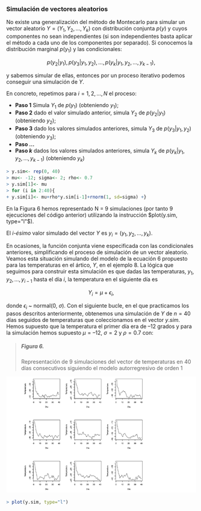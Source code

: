### Simulación de vectores aleatorios

No existe una generalización del método de Montecarlo para simular un vector aleatorio $Y = (Y_1, Y_2, \ldots, Y_k)$ con distribución conjunta $p(y)$ y cuyos componentes no sean independientes (si son independientes basta aplicar el método a cada uno de los componentes por separado). Si conocemos la distribución marginal $p(y_1)$ y las condicionales:

$$
p(y_2 | y_1), p(y_3 | y_1, y_2), \ldots, p(y_k | y_1, y_2, \ldots, y_{k-1}),
$$

y sabemos simular de ellas, entonces por un proceso iterativo podemos conseguir una simulación de $Y$.

En concreto, repetimos para $i = 1,2, \ldots, N$ el proceso:

- **Paso 1** Simula $Y_1$ de $p(y_1)$ (obteniendo $y_1$);
- **Paso 2** dado el valor simulado anterior, simula $Y_2$ de $p(y_2 | y_1)$ (obteniendo $y_2$);
- **Paso 3** dado los valores simulados anteriores, simula $Y_3$ de $p(y_3 | y_1, y_2)$ (obteniendo $y_3$);
- **Paso ...**
- **Paso $k$** dados los valores simulados anteriores, simula $Y_k$ de $p(y_k | y_1, y_2, \ldots, y_{k-1})$ (obteniendo $y_k$)



```r
> y.sim<- rep(0, 40)
> mu<- -12; sigma<- 2; rho<- 0.7
> y.sim[1]<- mu
> for (i in 2:40){
+ y.sim[i]<- mu+rho*y.sim[i-1]+rnorm(1, sd=sigma) +}
```



En la Figura 6 hemos representado N = 9 simulaciones (por tanto 9 ejecuciones del código anterior) utilizando la instrucción $plot(y.sim, type="l"$).

El _i-ésimo_ valor simulado del vector $Y$ es $y_i = (y_1, y_2, \ldots, y_k)$.

En ocasiones, la función conjunta viene especificada con las condicionales anteriores, simplificando el proceso de simulación de un vector aleatorio. Veamos esta situación simulando del modelo de la ecuación 6 propuesto para las temperaturas en el ártico, $Y$, en el ejemplo 8. La lógica que seguimos para construir esta simulación es que dadas las temperaturas, $y_1, y_2, \ldots, y_{i-1}$ hasta el día $i$, la temperatura en el siguiente día es

$$
Y_i = \mu + \epsilon_i,
$$

donde $\epsilon_i$ ~ normal(0, $\sigma$). Con el siguiente bucle, en el que practicamos los pasos descritos anteriormente, obtenemos una simulación de $Y$ de $n = 40$ días seguidos de temperaturas que coleccionamos en el vector $y.sim$. Hemos supuesto que la temperatura el primer día era de –12 grados y para la simulación hemos supuesto $\mu = –12$, $\sigma = 2$ y $\rho = 0.7$ con:


> ##### Figura 6. 
> Representación de 9 simulaciones del vector de temperaturas en 40 días consecutivos siguiendo el modelo autorregresivo de orden 1

![](../img/8.png)

```r
> plot(y.sim, type="l")
```
